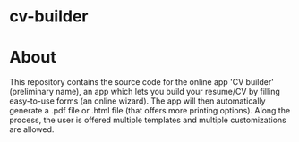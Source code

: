 # cv-builder
<h1>About</h1>
<p>This repository contains the source code for the online app 'CV builder' (preliminary name), an app which lets you build your resume/CV by filling easy-to-use forms (an online wizard). The app will then automatically generate a .pdf file or .html file (that offers more printing options). Along the process, the user is offered multiple templates and multiple customizations are allowed.<p>
